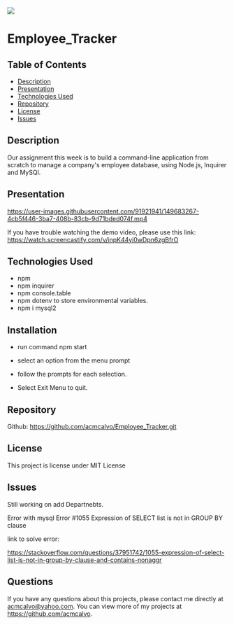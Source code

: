 
<img src='https://img.shields.io/github/license/acmcalvo/README-Generator' >

  # Employee_Tracker
 
  ## Table of Contents
  * [Description](#description)
  * [Presentation](#presentation)
  * [Technologies Used](#technologiesUsed)
  * [Repository](#repository)
  * [License](#license)
  * [Issues](#issues)

  ## Description
  
Our assignment this week is to build a command-line application from scratch to manage a company's employee database, using Node.js, Inquirer and MySQl.

 
  
  
  ## Presentation
  
  https://user-images.githubusercontent.com/91921941/149683267-4cb5f446-3ba7-408b-83cb-9d71bded074f.mp4
  
  If you have trouble watching the demo video, please use this link: 
  https://watch.screencastify.com/v/inpK44yi0wDpn6zgBfrO

  
  ## Technologies Used
  
  * npm 
  * npm inquirer
  * npm console.table
  * npm dotenv to store environmental variables.
  * npm i mysql2

   ## Installation
   
   * run command npm start

  * select an option from the menu prompt

  * follow the prompts for each selection.
  
  * Select Exit Menu to quit.


  ## Repository
  
  Github: https://github.com/acmcalvo/Employee_Tracker.git
  
  

  ## License 
  This project is license under MIT License

  ## Issues  
      
  Still working on add Departnebts.
  
  Error with mysql  Error #1055 Expression of SELECT list is not in GROUP BY clause
  
  link to solve error:
  
  https://stackoverflow.com/questions/37951742/1055-expression-of-select-list-is-not-in-group-by-clause-and-contains-nonaggr


  ## Questions
  If you have any questions about this projects, please contact me directly at acmcalvo@yahoo.com. 
  You can view more of my projects at https://github.com/acmcalvo.
